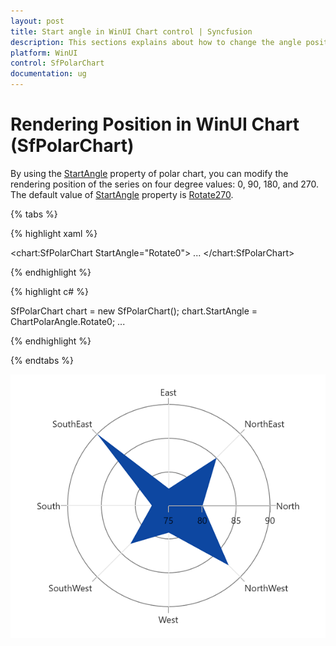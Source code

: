 ```yaml
---
layout: post
title: Start angle in WinUI Chart control | Syncfusion
description: This sections explains about how to change the angle position of rendering in Syncfusion WinUI Chart (SfPolarChart) control.
platform: WinUI
control: SfPolarChart
documentation: ug
---
```


# Rendering Position in WinUI Chart (SfPolarChart)

By using the [StartAngle]() property of polar chart, you can modify the rendering position of the series on four degree values: 0, 90, 180, and 270. The default value of [StartAngle]() property is [Rotate270]().

{% tabs %}

{% highlight xaml %}

<chart:SfPolarChart StartAngle="Rotate0">
...
</chart:SfPolarChart>


{% endhighlight %}

{% highlight c# %}

SfPolarChart chart = new SfPolarChart();
chart.StartAngle = ChartPolarAngle.Rotate0;
...

{% endhighlight %}

{% endtabs %}

![Rendering position for polar series in WinUI chart](StartAngle_Images/WinUI_PolarChart_Rotate0.png)
